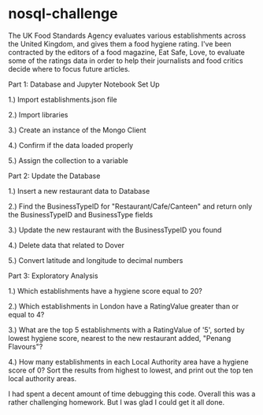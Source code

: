 # nosql-challenge

The UK Food Standards Agency evaluates various establishments across the United Kingdom, and gives them a food hygiene rating. I've been contracted by the editors of a food magazine, Eat Safe, Love, to evaluate some of the ratings data in order to help their journalists and food critics decide where to focus future articles.


Part 1: Database and Jupyter Notebook Set Up

1.) Import establishments.json file

2.) Import libraries

3.) Create an instance of the Mongo Client

4.) Confirm if the data loaded properly

5.) Assign the collection to a variable



Part 2: Update the Database

1.) Insert a new restaurant data to Database

2.) Find the BusinessTypeID for "Restaurant/Cafe/Canteen" and return only the BusinessTypeID and BusinessType fields

3.) Update the new restaurant with the BusinessTypeID you found

4.) Delete data that related to Dover

5.) Convert latitude and longitude to decimal numbers



Part 3: Exploratory Analysis


1.) Which establishments have a hygiene score equal to 20?

2.) Which establishments in London have a RatingValue greater than or equal to 4?

3.) What are the top 5 establishments with a RatingValue of '5', sorted by lowest hygiene score, nearest to the new restaurant added, "Penang Flavours"?

4.) How many establishments in each Local Authority area have a hygiene score of 0? Sort the results from highest to lowest, and print out the top ten local authority areas.


I had spent a decent amount of time debugging this code. Overall this was a rather challenging homework. But I was glad I could get it all done. 
